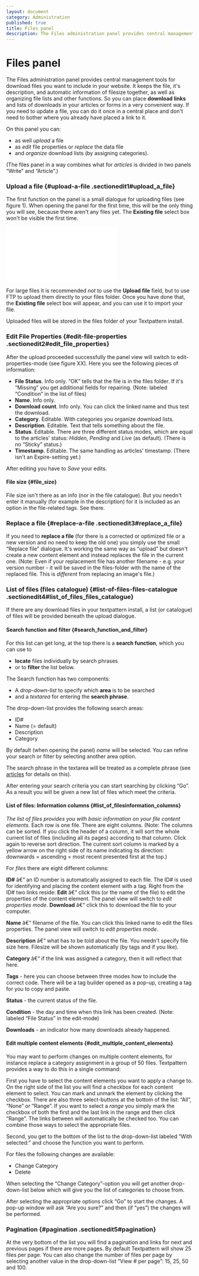 ```yaml
---
layout: document
category: Administration
published: true
title: Files panel
description: The Files administration panel provides central management tools for download files you want to include in your website.
---
```


# Files panel

The Files administration panel provides central management tools for download files you want to include in your website. It keeps the file, it's description, and automatic information of filesize together, as well as organizing file lists and other functions. So you can place **download links** and lists of downloads in your articles or forms in a very convenient way. If you need to update a file, you can do it once in a central place and don't need to bother where you already have placed a link to it.

On this panel you can:

-   as well *upload* a file
-   as *edit* file properties or *replace* the data file
-   and *organize* download lists (by assigning categories).

(The files panel in a way combines what for *articles* is divided in two
panels “Write” and “Article”.)

### Upload a file {#upload-a-file .sectionedit1#upload_a_file}

The first function on the panel is a small dialogue for uploading files
(see figure 1). When opening the panel for the first time, this will be
the only thing you will see, because there aren't any files yet. The
**Existing file** select box won't be visible the first time.

[![](/home/www/zendstudio/dokuwiki/bin/lib/exe/fetch.php?media=file:tab_files_upload_dropdowns.png)](/home/www/zendstudio/dokuwiki/bin/lib/exe/detail.php?id=&media=file:tab_files_upload_dropdowns.png)

For large files it is recommended *not* to use the **Upload file**
field, but to use FTP to upload them directly to your files folder. Once
you have done that, the **Existing file** select box will appear, and
you can use it to import your file.

Uploaded files will be stored in the files folder of your Textpattern
install.

### Edit File Properties {#edit-file-properties .sectionedit2#edit_file_properties}

After the upload proceeded successfully the panel view will switch to
edit-properties-mode (see figure XX). Here you see the following pieces
of information:

-   **File Status**. Info only. “OK” tells that the file is in the
    files folder. If it's “Missing” you get additional fields
    for repairing. (Note: labeled “Condition” in the list of files)
-   **Name**. Info only.
-   **Download count**. Info only. You can click the linked name and
    thus test the download.
-   **Category**. Editable. With categories you organize download lists.
-   **Description**. Editable. Text that tells something about the file.
-   **Status**. Editable. There are three different status modes, which
    are equal to the articles' status: *Hidden*, *Pending* and *Live*
    (as default). (There is no “Sticky” status.)
-   **Timestamp**. Editable. The same handling as articles' timestamp.
    (There isn't an Expire-setting yet.)

After editing you have to *Save* your edits.

#### File size {#file_size}

File size isn't there as an info (nor in the file catalogue). But you
needn't enter it manually (for example in the description) for it is
included as an option in the file-related tags. See there.

### Replace a file {#replace-a-file .sectionedit3#replace_a_file}

If you need to **replace a file** (for there is a corrected or optimized
file or a new version and no need to keep the old one) you simply use
the small “Replace file” dialogue. It's working the same way as “upload”
but doesn't create a new content element and instead replaces the file
in the current one. (Note: Even if your replacement file has another
filename - e.g. your version number - it will be saved in the
files-folder with the name of the replaced file. This is *different*
from replacing an image's file.)

### List of files (files catalogue) {#list-of-files-files-catalogue .sectionedit4#list_of_files_files_catalogue}

If there are any download files in your textpattern install, a list (or
catalogue) of files will be provided beneath the upload dialogue.

#### Search function and filter {#search_function_and_filter}

For this list can get long, at the top there is a **search function**,
which you can use to

-   **locate** files individually by search phrases
-   or to **filter** the list below.

The Search function has two components:

-   A *drop-down-list* to specify which **area** is to be searched
-   and a *textarea* for entering the **search phrase**.

The drop-down-list provides the following search areas:

-   ID\#
-   Name (= default)
-   Description
-   Category

By default (when opening the panel) *name* will be selected. You can
refine your search or filter by selecting another area option.

The search phrase in the textarea will be treated as a complete phrase
(see [articles](/home/www/zendstudio/dokuwiki/bin/doku.php?id=articles)
for details on this).

After entering your search criteria you can start searching by clicking
“Go”. As a result you will be given a new list of files which meet the
criteria.

#### List of files: Information columns {#list_of_filesinformation_columns}

*The list of files provides you with basic information on your file
content elements.* Each row is one file. There are eight columns. (Note:
The columns can be sorted. If you click the header of a column, it will
sort the whole current list of files (including all its pages) according
to that column. Click again to reverse sort direction. The current sort
column is marked by a yellow arrow on the right side of its name
indicating its direction: downwards = ascending = most recent presented
first at the top.)

For *files* there are eight different columns:

**ID\#** â€“ an ID number is automatically assigned to each file. The
ID\# is used for identifying and placing the content element with a tag.
Right from the ID\# two links reside: **Edit** â€“ click this (or the
name of the file) to edit the properties of the content element. The
panel view will switch to *edit properties mode*. **Download** â€“ click
this to download the file to your computer.

**Name** â€“ filename of the file. You can click this linked name to
edit the files properties. The panel view will switch to *edit
properties mode*.

**Description** â€“ what has to be told about the file. You needn't
specify file size here. Filesize will be shown automatically (by tags
and if you like).

**Category** â€“ if the link was assigned a category, then it will
reflect that here.

**Tags** - here you can choose between three modes how to include the
correct code. There will be a tag builder opened as a pop-up, creating a
tag for you to copy and paste.

**Status** - the current status of the file.

**Condition** - the day and time when this link has been created. (Note:
labeled “File Status” in the edit-mode)

**Downloads** - an indicator how many downloads already happened.

#### Edit multiple content elements {#edit_multiple_content_elements}

You may want to perform changes on multiple content elements, for
instance replace a category assignment in a group of 50 files.
Textpattern provides a way to do this in a single command:

First you have to select the content elements you want to apply a change
to. On the right side of the list you will find a checkbox for each
content element to select. You can mark and unmark the element by
clicking the checkbox. There are also three select-buttons at the bottom
of the list: “All”, “None” or “Range”. If you want to select a *range*
you simply mark the checkbox of both the first and the last link in the
range and then click “Range”. The links between will automatically be
checked too. You can combine those ways to select the appropriate files.

Second, you get to the bottom of the list to the drop-down-list labeled
“With selected:” and choose the function you want to perform.

For files the following changes are available:

-   Change Category
-   Delete

When selecting the “Change Category”-option you will get another
drop-down-list below which will give you the list of categories to
choose from.

After selecting the appropriate options click “Go” to start the changes.
A pop-up window will ask “Are you sure?” and then (if “yes”) the changes
will be performed.

### Pagination {#pagination .sectionedit5#pagination}

At the very bottom of the list you will find a pagination and links for
next and previous pages if there are more pages. By default Textpattern
will show 25 files per page. You can also change the number of files per
page by selecting another value in the drop-down-list “View \# per
page”: 15, 25, 50 and 100.
